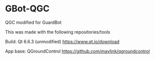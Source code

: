 # GBot-QGC
QGC modified for GuardBot

This was made with the following repositories/tools

Build: Qt 6.6.3 (unmodified)
https://www.qt.io/download

App base: QGroundControl
https://github.com/mavlink/qgroundcontrol
